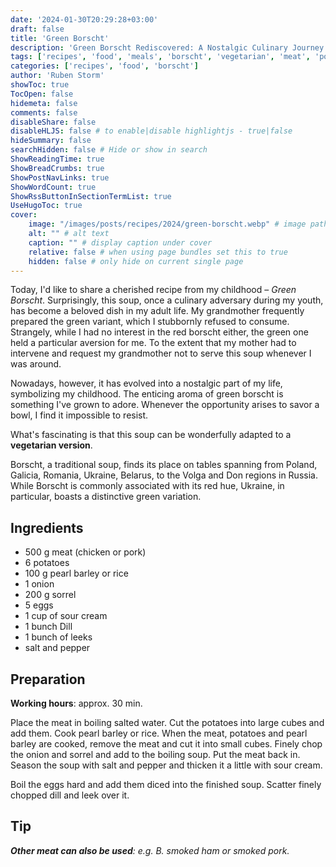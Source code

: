 ```yaml
---
date: '2024-01-30T20:29:28+03:00'
draft: false
title: 'Green Borscht'
description: 'Green Borscht Rediscovered: A Nostalgic Culinary Journey from Childhood Dislike to Adult Delight'
tags: ['recipes', 'food', 'meals', 'borscht', 'vegetarian', 'meat', 'potatoes', 'eggs']
categories: ['recipes', 'food', 'borscht']
author: 'Ruben Storm'
showToc: true
TocOpen: false
hidemeta: false
comments: false
disableShare: false
disableHLJS: false # to enable|disable highlightjs - true|false
hideSummary: false
searchHidden: false # Hide or show in search
ShowReadingTime: true
ShowBreadCrumbs: true
ShowPostNavLinks: true
ShowWordCount: true
ShowRssButtonInSectionTermList: true
UseHugoToc: true
cover:
    image: "/images/posts/recipes/2024/green-borscht.webp" # image path/url
    alt: "" # alt text
    caption: "" # display caption under cover
    relative: false # when using page bundles set this to true
    hidden: false # only hide on current single page
---
```


Today, I'd like to share a cherished recipe from my childhood – *Green Borscht*. Surprisingly, this soup, once a culinary adversary during my youth, has become a beloved dish in my adult life. My grandmother frequently prepared the green variant, which I stubbornly refused to consume. Strangely, while I had no interest in the red borscht either, the green one held a particular aversion for me. To the extent that my mother had to intervene and request my grandmother not to serve this soup whenever I was around.

Nowadays, however, it has evolved into a nostalgic part of my life, symbolizing my childhood. The enticing aroma of green borscht is something I've grown to adore. Whenever the opportunity arises to savor a bowl, I find it impossible to resist.

What's fascinating is that this soup can be wonderfully adapted to a **vegetarian version**.

Borscht, a traditional soup, finds its place on tables spanning from Poland, Galicia, Romania, Ukraine, Belarus, to the Volga and Don regions in Russia. While Borscht is commonly associated with its red hue, Ukraine, in particular, boasts a distinctive green variation.

## Ingredients
* 500 g meat (chicken or pork)
* 6 potatoes
* 100 g pearl barley or rice
* 1 onion
* 200 g sorrel
* 5 eggs
* 1 cup of sour cream
* 1 bunch Dill
* 1 bunch of leeks
* salt and pepper


## Preparation
**Working hours**: approx. 30 min.

Place the meat in boiling salted water. Cut the potatoes into large cubes and add them. Cook pearl barley or rice. When the meat, potatoes and pearl barley are cooked, remove the meat and cut it into small cubes. Finely chop the onion and sorrel and add to the boiling soup. Put the meat back in. Season the soup with salt and pepper and thicken it a little with sour cream.

Boil the eggs hard and add them diced into the finished soup. Scatter finely chopped dill and leek over it.


## Tip
***Other meat can also be used**: e.g. B. smoked ham or smoked pork.*


